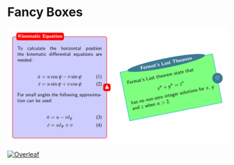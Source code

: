 # Fancy Boxes

![fancy box](fancy-box.png)

[![Overleaf](https://img.shields.io/badge/View_on_Overleaf-028526?logo=overleaf&labelColor=white)](https://www.overleaf.com/read/xcfhrxmqzfjh)
